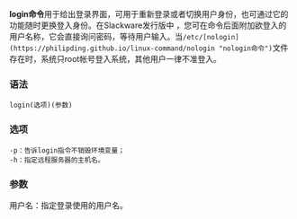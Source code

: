 **login命令**用于给出登录界面，可用于重新登录或者切换用户身份，也可通过它的功能随时更换登入身份。在Slackware发行版中 ，您可在命令后面附加欲登入的用户名称，它会直接询问密码，等待用户输入。当`/etc/[nologin](https://philipding.github.io/linux-command/nologin "nologin命令")`文件存在时，系统只root帐号登入系统，其他用户一律不准登入。

### 语法  

```
login(选项)(参数)
```

### 选项  

```
-p：告诉login指令不销毁环境变量；
-h：指定远程服务器的主机名。
```

### 参数  

用户名：指定登录使用的用户名。